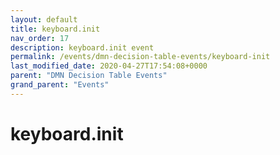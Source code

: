 ```yaml
---
layout: default
title: keyboard.init 
nav_order: 17
description: keyboard.init event
permalink: /events/dmn-decision-table-events/keyboard-init
last_modified_date: 2020-04-27T17:54:08+0000
parent: "DMN Decision Table Events"
grand_parent: "Events"
---
```


# keyboard.init
